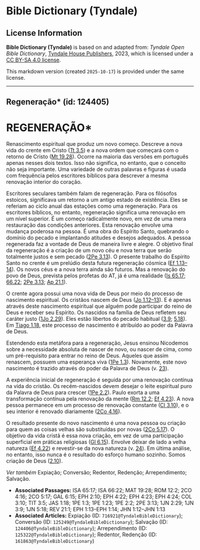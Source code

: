 # Bible Dictionary (Tyndale)

## License Information

**Bible Dictionary (Tyndale)** is based on and adapted from: _Tyndale Open Bible Dictionary_, [Tyndale House Publishers](https://tyndaleopenresources.com/), 2023, which is licensed under a [CC BY-SA 4.0 license](https://creativecommons.org/licenses/by-sa/4.0/legalcode.en).

This markdown version (created `2025-10-17`) is provided under the same license.



--------------------------------

## Regeneração* (id: 124405)

REGENERAÇÃO\*
=============

Renascimento espiritual que produz um novo começo. Descreve a nova vida do crente em Cristo ([Tt 3\.5](https://ref.ly/Titus3:5)) e a nova ordem que começará com o retorno de Cristo ([Mt 19\.28](https://ref.ly/Matt19:28)). Ocorre na maioria das versões em português apenas nesses dois textos. Isso não significa, no entanto, que o conceito não seja importante. Uma variedade de outras palavras e figuras é usada com frequência pelos escritores bíblicos para descrever a mesma renovação interior do coração.

Escritores seculares também falam de regeneração. Para os filósofos estoicos, significava um retorno a um antigo estado de existência. Eles se referiam ao ciclo anual das estações como uma regeneração. Para os escritores bíblicos, no entanto, regeneração significa uma renovação em um nível superior. É um começo radicalmente novo, em vez de uma mera restauração das condições anteriores. Esta renovação envolve uma mudança poderosa na pessoa. É uma obra do Espírito Santo, quebrando o domínio do pecado e implantando atitudes e desejos adequados. A pessoa regenerada faz a vontade de Deus de maneira livre e alegre. O objetivo final da regeneração é a criação de um novo céu e nova terra que serão totalmente justos e sem pecado ([2Pe 3\.13](https://ref.ly/2Pet3:13)). O presente trabalho do Espírito Santo no crente é um prelúdio desta futura regeneração cósmica ([Ef 1\.13–14](https://ref.ly/Eph1:13-Eph1:14)). Os novos céus e a nova terra ainda são futuros. Mas a renovação do povo de Deus, prevista pelos profetas do AT, já é uma realidade ([Is 65\.17](https://ref.ly/Isa65:17); [66\.22](https://ref.ly/Isa66:22); [2Pe 3\.13](https://ref.ly/2Pet3:13); [Ap 21\.1](https://ref.ly/Rev21:1)).

O crente agora possui uma nova vida de Deus por meio do processo de nascimento espiritual. Os cristãos nascem de Deus ([Jo 1\.12–13](https://ref.ly/John1:12-John1:13)). E é apenas através deste nascimento espiritual que alguém pode participar do reino de Deus e receber seu Espírito. Os nascidos na família de Deus refletem seu caráter justo ([1Jo 2\.29](https://ref.ly/1John2:29)). Eles estão libertos do pecado habitual ([3\.9](https://ref.ly/1John3:9); [5\.18](https://ref.ly/1John5:18)). Em [Tiago 1\.18](https://ref.ly/Jas1:18), este processo de nascimento é atribuído ao poder da Palavra de Deus.

Estendendo esta metáfora para a regeneração, Jesus ensinou Nicodemos sobre a necessidade absoluta de nascer de novo, ou nascer de cima, como um pré\-requisito para entrar no reino de Deus. Aqueles que assim renascem, possuem uma esperança viva ([1Pe 1\.3](https://ref.ly/1Pet1:3)). Novamente, este novo nascimento é trazido através do poder da Palavra de Deus (v. [23](https://ref.ly/1Pet1:23)).

A experiência inicial de regeneração é seguida por uma renovação contínua na vida do cristão. Os recém\-nascidos devem desejar o leite espiritual puro da Palavra de Deus para crescer ([1Pe 2\.2](https://ref.ly/1Pet2:2)). Paulo exorta a uma transformação contínua pela renovação da mente ([Rm 12\.2](https://ref.ly/Rom12:2); [Ef 4\.23](https://ref.ly/Eph4:23)). A nova pessoa permanece em um processo de renovação constante ([Cl 3\.10](https://ref.ly/Col3:10)), e o seu interior é renovado diariamente ([2Co 4\.16](https://ref.ly/2Cor4:16)).

O resultado presente do novo nascimento é uma nova pessoa ou criação para quem as coisas velhas são substituídas por novas ([2Co 5\.17](https://ref.ly/2Cor5:17)). O objetivo da vida cristã é essa nova criação, em vez de uma participação superficial em práticas religiosas ([Gl 6\.15](https://ref.ly/Gal6:15)). Envolve deixar de lado a velha natureza ([Ef 4\.22](https://ref.ly/Eph4:22)) e revestir\-se da nova natureza (v. [24](https://ref.ly/Eph4:24)). Em última análise, no entanto, isso nunca é o resultado do esforço humano sozinho. Somos criação de Deus ([2\.10](https://ref.ly/Eph2:10)).

*Ver também* Expiação; Conversão; Redentor, Redenção; Arrependimento; Salvação.

* **Associated Passages:** ISA 65:17; ISA 66:22; MAT 19:28; ROM 12:2; 2CO 4:16; 2CO 5:17; GAL 6:15; EPH 2:10; EPH 4:22; EPH 4:23; EPH 4:24; COL 3:10; TIT 3:5; JAS 1:18; 1PE 1:3; 1PE 1:23; 1PE 2:2; 2PE 3:13; 1JN 2:29; 1JN 3:9; 1JN 5:18; REV 21:1; EPH 1:13–EPH 1:14; JHN 1:12–JHN 1:13
* **Associated Articles:** Expiação (ID: `716921@TyndaleBibleDictionary`); Conversão (ID: `125249@TyndaleBibleDictionary`); Salvação (ID: `124406@TyndaleBibleDictionary`); Arrependimento (ID: `125322@TyndaleBibleDictionary`); Redentor, Redenção (ID: `161863@TyndaleBibleDictionary`)

